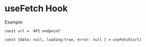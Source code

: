 # useFetch Hook

Example:

```
const url = 'API endpoint'

const {data: null, loading:true, error: null } = useFetch(url)

```